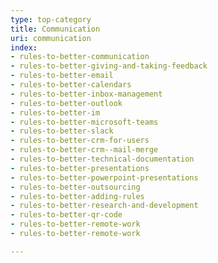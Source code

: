 ```yaml
---
type: top-category
title: Communication
uri: communication
index:
- rules-to-better-communication
- rules-to-better-giving-and-taking-feedback
- rules-to-better-email
- rules-to-better-calendars
- rules-to-better-inbox-management
- rules-to-better-outlook
- rules-to-better-im
- rules-to-better-microsoft-teams
- rules-to-better-slack
- rules-to-better-crm-for-users
- rules-to-better-crm--mail-merge
- rules-to-better-technical-documentation
- rules-to-better-presentations
- rules-to-better-powerpoint-presentations
- rules-to-better-outsourcing
- rules-to-better-adding-rules
- rules-to-better-research-and-development
- rules-to-better-qr-code
- rules-to-better-remote-work
- rules-to-better-remote-work

---
```



